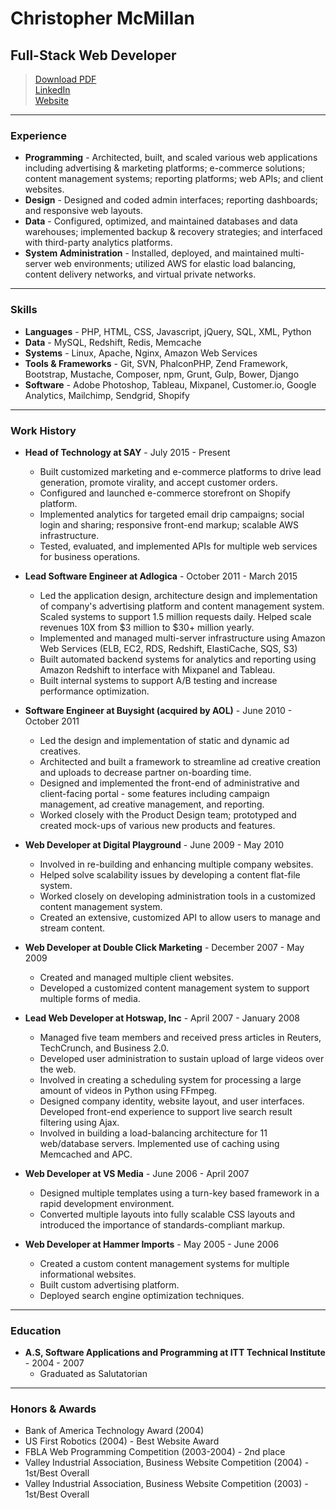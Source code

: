 # Christopher McMillan
## Full-Stack Web Developer

> [Download PDF](resume.pdf)  
> [LinkedIn](https://www.linkedin.com/in/kmsquared)  
> [Website](http://www.kmsquared.net)

---

### Experience

* **Programming** - Architected, built, and scaled various web applications including advertising & marketing platforms; e-commerce solutions; content management systems; reporting platforms; web APIs; and client websites.
* **Design** - Designed and coded admin interfaces; reporting dashboards; and responsive web layouts.
* **Data** -  Configured, optimized, and maintained databases and data warehouses; implemented backup & recovery strategies; and interfaced with third-party analytics platforms.
* **System Administration** - Installed, deployed, and maintained multi-server web environments; utilized AWS for elastic load balancing, content delivery networks, and virtual private networks.

---

###  Skills

* **Languages** - PHP, HTML, CSS, Javascript, jQuery, SQL, XML, Python
* **Data** - MySQL, Redshift, Redis, Memcache
* **Systems** - Linux, Apache, Nginx, Amazon Web Services
* **Tools & Frameworks** - Git, SVN, PhalconPHP, Zend Framework, Bootstrap, Mustache, Composer, npm, Grunt, Gulp, Bower, Django
* **Software** - Adobe Photoshop, Tableau, Mixpanel, Customer.io, Google Analytics, Mailchimp, Sendgrid, Shopify

---

### Work History

* **Head of Technology at SAY** - July 2015 - Present
  * Built customized marketing and e-commerce platforms to drive lead generation, promote virality, and accept customer orders.
  * Configured and launched e-commerce storefront on Shopify platform. 
  * Implemented analytics for targeted email drip campaigns; social login and sharing; responsive front-end markup; scalable AWS infrastructure.
  * Tested, evaluated, and implemented APIs for multiple web services for business operations.


* **Lead Software Engineer at Adlogica** - October 2011 - March 2015
  * Led the application design, architecture design and implementation of company's advertising platform and content management system. Scaled systems to support 1.5 million requests daily. Helped scale revenues 10X from $3 million to $30+ million yearly.
  * Implemented and managed multi-server infrastructure using Amazon Web Services (ELB, EC2, RDS, Redshift, ElastiCache, SQS, S3)
  * Built automated backend systems for analytics and reporting using Amazon Redshift to interface with Mixpanel and Tableau.
  * Built internal systems to support A/B testing and increase performance optimization.


* **Software Engineer at Buysight (acquired by AOL)** - June 2010 - October 2011
  * Led the design and implementation of static and dynamic ad creatives. 
  * Architected and built a framework to streamline ad creative creation and uploads to decrease partner on-boarding time.
  * Designed and implemented the front-end of administrative and client-facing portal - some features including campaign management, ad creative management, and reporting.
  * Worked closely with the Product Design team; prototyped and created mock-ups of various new products and features.


* **Web Developer at Digital Playground** - June 2009 - May 2010
  * Involved in re-building and enhancing multiple company websites.
  * Helped solve scalability issues by developing a content flat-file system.
  * Worked closely on developing administration tools in a customized content management system.
  * Created an extensive, customized API to allow users to manage and stream content.


* **Web Developer at Double Click Marketing** - December 2007 - May 2009
  * Created and managed multiple client websites.
  * Developed a customized content management system to support multiple forms of media.


* **Lead Web Developer at Hotswap, Inc**  - April 2007 - January 2008
  * Managed five team members and received press articles in Reuters, TechCrunch, and Business 2.0.
  * Developed user administration to sustain upload of large videos over the web.
  * Involved in creating a scheduling system for processing a large amount of videos in Python using FFmpeg.
  * Designed company identity, website layout, and user interfaces. Developed front-end experience to support live search result filtering using Ajax.
  * Involved in building a load-balancing architecture for 11 web/database servers. Implemented use of caching using Memcached and APC.


* **Web Developer at VS Media** - June 2006 - April 2007
  * Designed multiple templates using a turn-key based framework in a rapid development environment.
  * Converted multiple layouts into fully scalable CSS layouts and introduced the importance of standards-compliant markup.


* **Web Developer at Hammer Imports** - May 2005 - June 2006
  * Created a custom content management systems for multiple informational websites.
  * Built custom advertising platform.
  * Deployed search engine optimization techniques.

---

### Education

* **A.S, Software Applications and Programming at ITT Technical Institute** - 2004 - 2007
    * Graduated as Salutatorian

---

### Honors & Awards

* Bank of America Technology Award (2004)
* US First Robotics (2004) - Best Website Award
* FBLA Web Programming Competition (2003-2004) - 2nd place
* Valley Industrial Association, Business Website Competition (2004) - 1st/Best Overall
* Valley Industrial Association, Business Website Competition (2003) - 1st/Best Overall